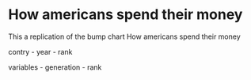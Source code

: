 # How americans spend their money

This a replication of the bump chart How americans spend their money

contry - year - rank

variables - generation - rank